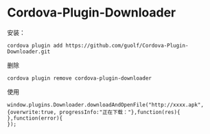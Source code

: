 # Cordova-Plugin-Downloader


安装：

```
cordova plugin add https://github.com/guolf/Cordova-Plugin-Downloader.git

```

删除

```
cordova plugin remove cordova-plugin-downloader
```

使用

```
window.plugins.Downloader.downloadAndOpenFile("http://xxxx.apk",{overwrite:true, progressInfo:"正在下载："},function(res){
},function(error){
});
```
